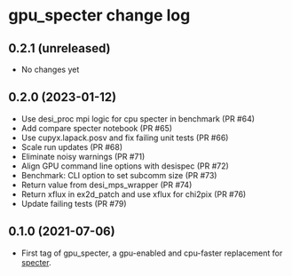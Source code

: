 gpu_specter change log
======================

0.2.1 (unreleased)
------------------

* No changes yet

0.2.0 (2023-01-12)
------------------

* Use desi_proc mpi logic for cpu specter in benchmark (PR #64)
* Add compare specter notebook (PR #65)
* Use cupyx.lapack.posv and fix failing unit tests (PR #66)
* Scale run updates (PR #68)
* Eliminate noisy warnings (PR #71)
* Align GPU command line options with desispec (PR #72)
* Benchmark: CLI option to set subcomm size (PR #73)
* Return value from desi_mps_wrapper (PR #74)
* Return xflux in ex2d_patch and use xflux for chi2pix (PR #76)
* Update failing tests (PR #79)

0.1.0 (2021-07-06)
------------------

* First tag of gpu_specter, a gpu-enabled and cpu-faster replacement for
  [specter](https://github.com/desihub/specter).
